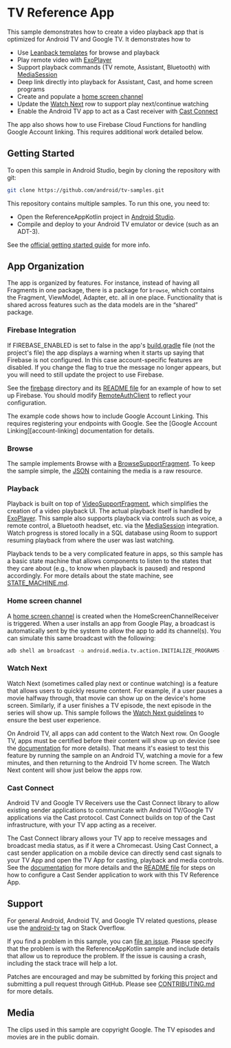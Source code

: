 # TV Reference App

This sample demonstrates how to create a video playback app that is optimized for Android TV and
Google TV. It demonstrates how to

* Use [Leanback templates][leanback-templates] for browse and playback
* Play remote video with [ExoPlayer][exoplayer]
* Support playback commands (TV remote, Assistant, Bluetooth) with [MediaSession][media-session]
* Deep link directly into playback for Assistant, Cast, and home screen programs
* Create and populate a [home screen channel][home-screen-channel]
* Update the [Watch Next][watch-next] row to support play next/continue watching
* Enable the Android TV app to act as a Cast receiver with [Cast Connect][cast-connect]

The app also shows how to use Firebase Cloud Functions for handling Google Account linking. This
requires additional work detailed below.

## Getting Started

To open this sample in Android Studio, begin by cloning the repository with git:

```sh
git clone https://github.com/android/tv-samples.git
```

This repository contains multiple samples. To run this one, you need to:

- Open the ReferenceAppKotlin project in [Android Studio][studio].
- Compile and deploy to your Android TV emulator or device (such as an ADT-3).

See the [official getting started guide][getting-started] for more info.

## App Organization

The app is organized by features. For instance, instead of having all Fragments in one package,
there is a package for `browse`, which contains the Fragment, ViewModel, Adapter, etc. all in one
place. Functionality that is shared across features such as the data models are in the “shared”
package.

### Firebase Integration

If FIREBASE_ENABLED is set to false in the app's [build.gradle](app/build.gradle) file (not the
project's file) the app displays a warning when it starts up saying that Firebase is not configured.
In this case account-specific features are disabled. If you change the flag to true the message no
longer appears, but you will need to still update the project to use Firebase.

See the [firebase](firebase) directory and its [README file](firebase/README.md) for an example of
how to set up Firebase. You should modify
[RemoteAuthClient](app/src/main/java/com/android/tv/reference/auth/RemoteAuthClient.kt) to reflect
your configuration.

The example code shows how to include Google Account Linking. This requires registering your
endpoints with Google. See the [Google Account Linking][account-linking] documentation for details.

### Browse

The sample implements Browse with a [BrowseSupportFragment][browse-support-fragment]. To keep the
sample simple, the [JSON][api-json] containing the media is a raw resource.

### Playback

Playback is built on top of [VideoSupportFragment][video-support-fragment], which simplifies the
creation of a video playback UI. The actual playback itself is handled by [ExoPlayer][exoplayer].
This sample also supports playback via controls such as voice, a remote control, a Bluetooth
headset, etc. via the [MediaSession][media-session] integration. Watch progress is stored locally in
a SQL database using Room to support resuming playback from where the user was last watching.

Playback tends to be a very complicated feature in apps, so this sample has a basic state machine
that allows components to listen to the states that they care about (e.g., to know when playback is
paused) and respond accordingly. For more details about the state machine, see
[STATE_MACHINE.md](STATE_MACHINE.md).

### Home screen channel

A [home screen channel][home-screen-channel] is created when the HomeScreenChannelReceiver is
triggered. When a user installs an app from Google Play, a broadcast is automatically sent by the
system to allow the app to add its channel(s). You can simulate this same broadcast with the
following:

```sh
adb shell am broadcast -a android.media.tv.action.INITIALIZE_PROGRAMS -n com.android.tv.reference/.homescreenchannels.HomeScreenChannelReceiver
```

### Watch Next

Watch Next (sometimes called play next or continue watching) is a feature that allows users to
quickly resume content. For example, if a user pauses a movie halfway through, that movie can show
up on the device's home screen. Similarly, if a user finishes a TV episode, the next episode in the
series will show up. This sample follows the [Watch Next guidelines][watch-next-guidelines] to
ensure the best user experience.

On Android TV, all apps can add content to the Watch Next row. On Google TV, apps must be certified
before their content will show up on device (see the [documentation][watch-next-certify] for more
details). That means it's easiest to test this feature by running the sample on an Android TV,
watching a movie for a few minutes, and then returning to the Android TV home screen. The Watch Next
content will show just below the apps row.

### Cast Connect

Android TV and Google TV Receivers use the Cast Connect library to allow existing sender
applications to communicate with Android TV/Google TV applications via the Cast protocol.
Cast Connect builds on top of the Cast infrastructure, with your TV app acting as a receiver.

The Cast Connect library allows your TV app to receive messages and broadcast media
status, as if it were a Chromecast. Using Cast Connect, a cast sender application on a mobile
device can directly send cast signals to your TV App and open the TV App for casting, playback
and media controls. See the [documentation][cast-connect] for more details and the
[README file](CAST_CONNECT.md) for steps on how to configure a Cast Sender application to work with
this TV Reference App.

## Support

For general Android, Android TV, and Google TV related questions, please use the
[android-tv][stack-overflow] tag on Stack Overflow.

If you find a problem in this sample, you can
[file an issue](https://github.com/android/tv-samples/issues). Please specify that the problem is
with the ReferenceAppKotlin sample and include details that allow us to reproduce the problem. If
the issue is causing a crash, including the stack trace will help a lot.

Patches are encouraged and may be submitted by forking this project and submitting a pull request
through GitHub. Please see [CONTRIBUTING.md](../CONTRIBUTING.md) for more details.

## Media

The clips used in this sample are copyright Google. The TV episodes and movies are in the public
domain.

[leanback-templates]: https://developer.android.com/training/tv/playback
[browse-support-fragment]: https://developer.android.com/reference/androidx/leanback/app/BrowseSupportFragment
[cast-connect]: https://developers.google.com/cast/docs/android_tv_receiver
[api-json]: app/src/main/res/raw/api.json
[exoplayer]: https://github.com/androidx/media
[video-support-fragment]: https://developer.android.com/reference/androidx/leanback/app/VideoSupportFragment
[media-session]: https://developer.android.com/guide/topics/media/media3/getting-started/mediasession
[home-screen-channel]: https://developer.android.com/training/tv/discovery/recommendations-channel
[watch-next]: https://developer.android.com/training/tv/discovery/watch-next-add-programs
[watch-next-guidelines]: https://developer.android.com/training/tv/discovery/guidelines-app-developers
[watch-next-certify]: https://developer.android.com/training/tv/discovery/watch-next-add-programs#steps
[studio]: https://developer.android.com/tools/studio/index.html
[getting-started]: https://developer.android.com/training/tv/start/start.html
[stack-overflow]: https://stackoverflow.com/questions/tagged/android-tv
